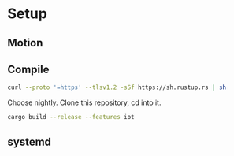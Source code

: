 # Setup

<!--- TODO validate -->

## Motion

<!--- TODO add motion -->

## Compile

```sh
curl --proto '=https' --tlsv1.2 -sSf https://sh.rustup.rs | sh
```

Choose nightly.
Clone this repository, cd into it.

<!--- TODO add fix for libsqlite.so -->

```sh
cargo build --release --features iot
```

## systemd

<!--- TODO add system -->
